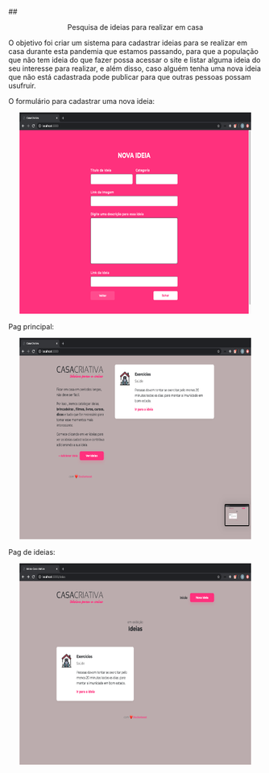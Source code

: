 ##<p align="center"> Pesquisa de ideias para realizar em casa </p>

O objetivo foi criar um sistema para cadastrar ideias para se realizar em casa durante esta pandemia que estamos passando, para que a população que não tem ideia do que fazer possa acessar o site e listar alguma ideia do seu interesse para realizar, e além disso, caso alguém tenha uma nova ideia que não está cadastrada pode publicar para que outras pessoas possam usufruir.

O formulário para cadastrar uma nova ideia: 

<p align="center">
  <img width="460" height="400" src="https://github.com/otavioluism/search_ideas_to_home/blob/master/development/assets/form.png">
</p>

Pag principal: 

<p align="center">
  <img width="460" height="400" src="https://github.com/otavioluism/search_ideas_to_home/blob/master/development/assets/pd_index.png">
</p>


Pag de ideias: 

<p align="center">
  <img width="460" height="400" src="https://github.com/otavioluism/search_ideas_to_home/blob/master/development/assets/pg_ideas.png">
</p>

